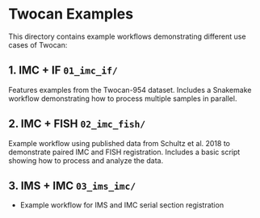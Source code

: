 # Twocan Examples

This directory contains example workflows demonstrating different use cases of Twocan:

## 1. IMC + IF `01_imc_if/`
Features examples from the Twocan-954 dataset. Includes a Snakemake workflow demonstrating how to process multiple samples in parallel.

## 2. IMC + FISH `02_imc_fish/`
Example workflow using published data from Schultz et al. 2018 to demonstrate paired IMC and FISH registration. Includes a basic script showing how to process and analyze the data.

## 3. IMS + IMC `03_ims_imc/`
* Example workflow for IMS and IMC serial section registration
